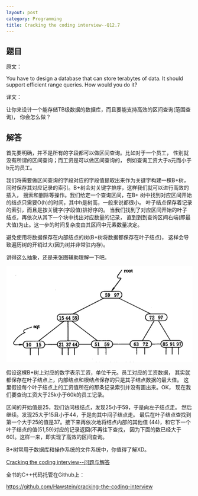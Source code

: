 ```yaml
---
layout: post
category: Programming
title: Cracking the coding interview--Q12.7
---
```


## 题目

原文：

You have to design a database that can store terabytes of data. It 
should support efficient range queries. How would you do it?

译文：

让你来设计一个能存储TB级数据的数据库，而且要能支持高效的区间查询(范围查询)，
你会怎么做？

## 解答

首先要明确，并不是所有的字段都可以做区间查询。比如对于一个员工，
性别就没有所谓的区间查询；而工资是可以做区间查询的，
例如查询工资大于a元而小于b元的员工。

我们将需要做区间查询的字段对应的字段值提取出来作为关键字构建一棵B+树，
同时保存其对应记录的索引。B+树会对关键字排序，这样我们就可以进行高效的插入，
搜索和删除等操作。我们给定一个查询区间，在B+
树中找到对应区间开始的结点只需要O(h)的时间，其中h是树高，一般来说都很小。
叶子结点保存着记录的索引，而且是按关键字(字段值)排好序的。
当我们找到了对应区间开始的叶子结点，再依次从其下一个块中找出对应数量的记录，
直到到到查询区间右端(即最大值)为止。这一步的时间复杂度由其区间中元素数量决定。

避免使用将数据保存在内部结点的树(B+树将数据都保存在叶子结点)，
这样会导致遍历树的开销过大(因为树并非常驻内存)。

讲得这么抽象，还是来张图辅助理解一下吧。

<img src="/assets/img/2013/2/2/B+tree.png" />

假设这棵B+树上对应的数字表示工资，单位千元。员工对应的工资数据，
其实就都保存在叶子结点上，内部结点和根结点保存的只是其子结点数据的最大值。
这里假设每个叶子结点上的工资值所在的那条记录索引并没有画出来。OK，
现在我们要查询工资大于25k小于60k的员工记录。

区间的开始值是25，我们访问根结点，发现25小于59，于是向左子结点走。
然后继续。发现25大于15且小于44，于是向其中间子结点走。
最后在叶子结点查找到第一个大于25的值是37。接下来再依次地将结点内部的其他值
(44)，和它下一个叶子结点的值(51,59)对应的记录返回(不再往下查找，
因为下面的数已经大于60)。这样一来，即实现了高效的区间查询。

B+树常用于数据库和操作系统的文件系统中，你值得了解XD。


[Cracking the coding interview--问题与解答](/posts/ctci-solutions-contents.html)

全书的C++代码托管在Github上：

<https://github.com/Hawstein/cracking-the-coding-interview>

